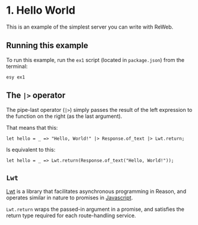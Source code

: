 # 1. Hello World

This is an example of the simplest server you can write with ReWeb.

## Running this example

To run this example, run the `ex1` script (located in `package.json`) from the terminal:

```shell
esy ex1
```

## The `|>` operator

The pipe-last operator (`|>`) simply passes the result of the left expression to the function on the right (as the last argument).

That means that this:

```reason
let hello = _ => "Hello, World!" |> Response.of_text |> Lwt.return;
```

Is equivalent to this:

```reason
let hello = _ => Lwt.return(Response.of_text("Hello, World!"));
```

## `Lwt`

[Lwt](https://github.com/ocsigen/lwt) is a library that facilitates asynchronous programming in Reason, and operates similar in nature to promises in [Javascript](https://developer.mozilla.org/en-US/docs/Web/JavaScript/Reference/Global_Objects/Promise).

`Lwt.return` wraps the passed-in argument in a promise, and satisfies the return type required for each route-handling service.
